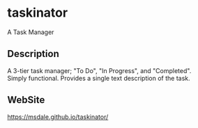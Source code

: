 # taskinator
A Task Manager

## Description
A 3-tier task manager; "To Do", "In Progress", and "Completed".  
Simply functional.  Provides a single text description of the task.

## WebSite
https://msdale.github.io/taskinator/

